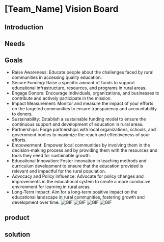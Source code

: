 # [Team_Name] Vision Board

## Introduction


## Needs


## Goals
* Raise Awareness: Educate people about the challenges faced by rural communities in accessing quality education.
* Secure Funding: Raise a specific amount of funds to support educational infrastructure, resources, and programs in rural areas.
* Engage Donors: Encourage individuals, organizations, and businesses to contribute and actively participate in the mission.
* Impact Measurement: Monitor and measure the impact of your efforts on the targeted communities to ensure transparency and accountability to donors.
* Sustainability: Establish a sustainable funding model to ensure the continuous support and development of education in rural areas.
* Partnerships: Forge partnerships with local organizations, schools, and government bodies to maximize the reach and effectiveness of your efforts.
* Empowerment: Empower local communities by involving them in the decision-making process and by providing them with the resources and tools they need for sustainable growth.
* Educational Innovation: Foster innovation in teaching methods and curriculum development to ensure that the education provided is relevant and impactful for the rural population.
* Advocacy and Policy Influence: Advocate for policy changes and improvements in the educational system to create a more conducive environment for learning in rural areas.
* Long-Term Impact: Aim for a long-term positive impact on the educational landscape in rural communities, fostering growth and development over time.
![GIF](https://media1.giphy.com/media/OGEKQ5iF2B0p4DBW6f/200w.webp?cid=ecf05e47qiuo9jv8i65hkazxtm6lghiw91zvo8owsvaii955&ep=v1_gifs_search&rid=200w.webp&ct=g)
![GIF](https://media4.giphy.com/media/KDYB0cH4HW8xc3VIAx/200w.webp?cid=ecf05e477civp8fv4r7kbm4t7gcvju5qv6ce1lbzo6ucvxp4&ep=v1_gifs_search&rid=200w.webp&ct=g)
![GIF](https://media4.giphy.com/media/8t7lXR6Sep8zB6v7El/200w.webp?cid=ecf05e477civp8fv4r7kbm4t7gcvju5qv6ce1lbzo6ucvxp4&ep=v1_gifs_search&rid=200w.webp&ct=g)
![GIF](https://media0.giphy.com/media/Sshu63ebqnwJW4QMyA/200w.webp?cid=ecf05e477civp8fv4r7kbm4t7gcvju5qv6ce1lbzo6ucvxp4&ep=v1_gifs_search&rid=200w.webp&ct=g)



## product


## solution

